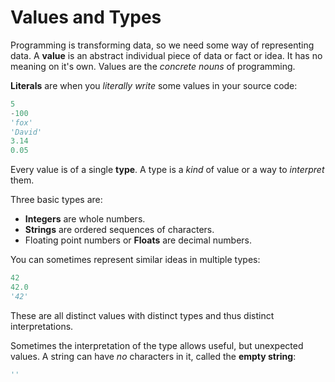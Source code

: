 # Values and Types

Programming is transforming data, so we need some way of representing data.
A **value** is an abstract individual piece of data or fact or idea.
It has no meaning on it's own.
Values are the _concrete nouns_ of programming.

**Literals** are when you _literally write_ some values in your source code:

```py
5
-100
'fox'
'David'
3.14
0.05
```

Every value is of a single **type**.
A type is a _kind_ of value or a way to _interpret_ them.

Three basic types are:

* **Integers** are whole numbers.
* **Strings** are ordered sequences of characters.
* Floating point numbers or **Floats** are decimal numbers.

You can sometimes represent similar ideas in multiple types:

```py
42
42.0
'42'
```
These are all distinct values with distinct types and thus distinct interpretations.

Sometimes the interpretation of the type allows useful, but unexpected values.
A string can have _no_ characters in it, called the **empty string**:

```py
''
```
